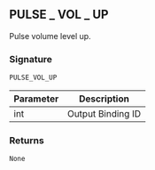 ## PULSE \_  VOL \_  UP

Pulse volume level up.


### Signature

`PULSE_VOL_UP`


| Parameter | Description |
| --- | --- |
| int | Output Binding ID |


### Returns

`None`